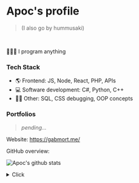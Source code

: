 # Apoc's profile

> (I also go by hummusaki)
<br>

👨🏻‍💻 I program anything

### Tech Stack

- 🌎 Frontend: JS, Node, React, PHP, APIs
- 💻 Software development: C#, Python, C++
- 🤷‍♂️ Other: SQL, CSS debugging, OOP concepts

### Portfolios

> *pending...*

Website: https://gabmort.me/

GitHub overview:

![Apoc's github stats](https://github-readme-stats.vercel.app/api?username=Apoc101&show_icons=true&theme=github_dark&hide=stars&custom_title=Stats)

<details>
  <summary>Click</summary>
  <pre>
  🚙
  </pre>
</details>
